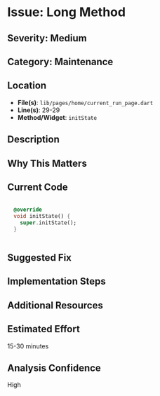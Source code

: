 # Issue: Long Method

## Severity: Medium

## Category: Maintenance

## Location
- **File(s)**: `lib/pages/home/current_run_page.dart`
- **Line(s)**: 29-29
- **Method/Widget**: `initState`

## Description


## Why This Matters


## Current Code
```dart
  
  @override
  void initState() {
    super.initState();
  }
  
```

## Suggested Fix


## Implementation Steps


## Additional Resources


## Estimated Effort
15-30 minutes

## Analysis Confidence
High
